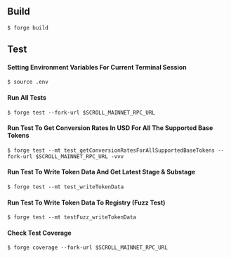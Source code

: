 

## Build

```shell
$ forge build
```

## Test

#### Setting Environment Variables For Current Terminal Session

```shell
$ source .env
```

#### Run All Tests

```shell
$ forge test --fork-url $SCROLL_MAINNET_RPC_URL
```
#### Run Test To Get Conversion Rates In USD For All The Supported Base Tokens

```shell
$ forge test --mt test_getConversionRatesForAllSupportedBaseTokens --fork-url $SCROLL_MAINNET_RPC_URL -vvv
```

#### Run Test To Write Token Data And Get Latest Stage & Substage 

```shell
$ forge test --mt test_writeTokenData
```

#### Run Test To Write Token Data To Registry (Fuzz Test)

```shell
$ forge test --mt testFuzz_writeTokenData
```


#### Check Test Coverage

```shell
$ forge coverage --fork-url $SCROLL_MAINNET_RPC_URL
```







